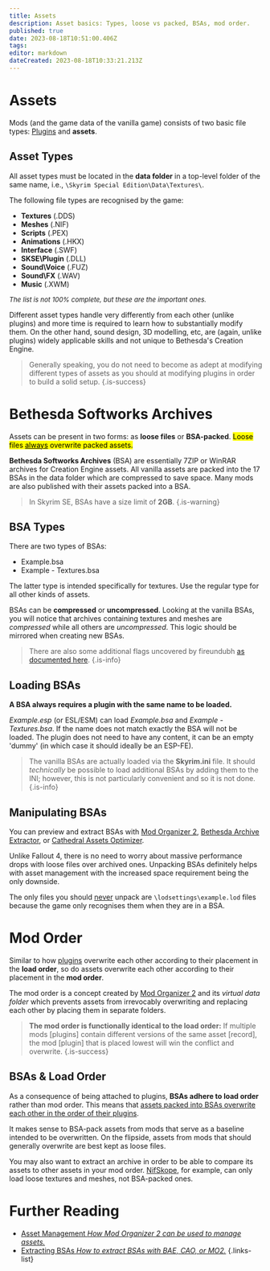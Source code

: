 ```yaml
---
title: Assets
description: Asset basics: Types, loose vs packed, BSAs, mod order.
published: true
date: 2023-08-18T10:51:00.406Z
tags: 
editor: markdown
dateCreated: 2023-08-18T10:33:21.213Z
---
```


# Assets

Mods (and the game data of the vanilla game) consists of two basic file types: [Plugins](/knowledge-base/plugins) and **assets**.

## Asset Types

All asset types must be located in the **data folder** in a top-level folder of the same name, i.e., `\Skyrim Special Edition\Data\Textures\`.

The following file types are recognised by the game:

- **Textures** (.DDS)
- **Meshes** (.NIF)
- **Scripts** (.PEX)
- **Animations** (.HKX)
- **Interface** (.SWF)
- **SKSE\Plugin** (.DLL)
- **Sound\Voice** (.FUZ)
- **Sound\FX** (.WAV)
- **Music** (.XWM)

<font size=2>*The list is not 100% complete, but these are the important ones.*</font>

Different asset types handle very differently from each other (unlike plugins) and more time is required to learn how to substantially modify them. On the other hand, sound design, 3D modelling, etc, are (again, unlike plugins) widely applicable skills and not unique to Bethesda's Creation Engine.

> Generally speaking, you do not need to become as adept at modifying different types of assets as you should at modifying plugins in order to build a solid setup.
{.is-success}

# Bethesda Softworks Archives

Assets can be present in two forms: as **loose files** or **BSA-packed**. <mark>Loose files <u>always</u> overwrite packed assets.<mark>

**Bethesda Softworks Archives** (BSA) are essentially 7ZIP or WinRAR archives for Creation Engine assets. All vanilla assets are packed into the 17 BSAs in the data folder which are compressed to save space. Many mods are also published with their assets packed into a BSA.
  
> In Skyrim SE, BSAs have a size limit of **2GB**.
{.is-warning}

## BSA Types

There are two types of BSAs:

- Example.bsa
- Example - Textures.bsa

The latter type is intended specifically for textures. Use the regular type for all other kinds of assets.

BSAs can be **compressed** or **uncompressed**. Looking at the vanilla BSAs, you will notice that archives containing textures and meshes are *compressed* while all others are *uncompressed*. This logic should be mirrored when creating new BSAs.

> There are also some additional flags uncovered by fireundubh [as documented here](https://wiki.fireundubh.com/skyrim/bsa-flags).
{.is-info}

## Loading BSAs

**A BSA always requires a plugin with the same name to be loaded.**

*Example.esp* (or ESL/ESM) can load *Example.bsa* and *Example - Textures.bsa*. If the name does not match exactly the BSA will not be loaded. The plugin does not need to have any content, it can be an empty 'dummy' (in which case it should ideally be an ESP-FE).

> The vanilla BSAs are actually loaded via the **Skyrim.ini** file. It should  *technically* be possible to load additional BSAs by adding them to the INI; however, this is not particularly convenient and so it is not done.
{.is-info}

## Manipulating BSAs

You can preview and extract BSAs with [Mod Organizer 2](/mo2), [Bethesda Archive Extractor](/tools/bae), or [Cathedral Assets Optimizer](/tools/cao).

Unlike Fallout 4, there is no need to worry about massive performance drops with loose files over archived ones. Unpacking BSAs definitely helps with asset management with the increased space requirement being the only downside.
  
The only files you should <u>never</u> unpack are `\lodsettings\example.lod` files because the game only recognises them when they are in a BSA.

# Mod Order

Similar to how [plugins](/knowledge-base/plugins) overwrite each other according to their placement in the **load order**, so do assets overwrite each other according to their placement in the **mod order**.

The mod order is a concept created by [Mod Organizer 2](/mo2) and its *virtual data folder* which prevents assets from irrevocably overwriting and replacing each other by placing them in separate folders.

> **The mod order is functionally identical to the load order:** If multiple mods [plugins] contain different versions of the same asset [record], the mod [plugin] that is placed lowest will win the conflict and overwrite.
{.is-success}

## BSAs & Load Order

As a consequence of being attached to plugins, **BSAs adhere to load order** rather than mod order. This means that <u>assets packed into BSAs overwrite each other in the order of their plugins</u>.

It makes sense to BSA-pack assets from mods that serve as a baseline intended to be overwritten. On the flipside, assets from mods that should generally overwrite are best kept as loose files.

You may also want to extract an archive in order to be able to compare its assets to other assets in your mod order. [NifSkope](/tools/nifskope), for example, can only load loose textures and meshes, not BSA-packed ones.

# Further Reading

- [Asset Management *How Mod Organizer 2 can be used to manage assets.*](/knowledge-base/asset-management)
- [Extracting BSAs *How to extract BSAs with BAE, CAO, or MO2.*](/guides-tutorials/extracting-bsas)
{.links-list}